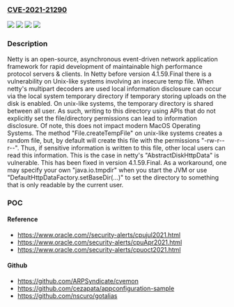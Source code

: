 ### [CVE-2021-21290](https://cve.mitre.org/cgi-bin/cvename.cgi?name=CVE-2021-21290)
![](https://img.shields.io/static/v1?label=Product&message=netty&color=blue)
![](https://img.shields.io/static/v1?label=Version&message=n%2Fa&color=blue)
![](https://img.shields.io/static/v1?label=Vulnerability&message=CWE-378%3A%20Creation%20of%20Temporary%20File%20With%20Insecure%20Permissions&color=brighgreen)
![](https://img.shields.io/static/v1?label=Vulnerability&message=CWE-379%3A%20Creation%20of%20Temporary%20File%20in%20Directory%20with%20Insecure%20Permissions&color=brighgreen)

### Description

Netty is an open-source, asynchronous event-driven network application framework for rapid development of maintainable high performance protocol servers & clients. In Netty before version 4.1.59.Final there is a vulnerability on Unix-like systems involving an insecure temp file. When netty's multipart decoders are used local information disclosure can occur via the local system temporary directory if temporary storing uploads on the disk is enabled. On unix-like systems, the temporary directory is shared between all user. As such, writing to this directory using APIs that do not explicitly set the file/directory permissions can lead to information disclosure. Of note, this does not impact modern MacOS Operating Systems. The method "File.createTempFile" on unix-like systems creates a random file, but, by default will create this file with the permissions "-rw-r--r--". Thus, if sensitive information is written to this file, other local users can read this information. This is the case in netty's "AbstractDiskHttpData" is vulnerable. This has been fixed in version 4.1.59.Final. As a workaround, one may specify your own "java.io.tmpdir" when you start the JVM or use "DefaultHttpDataFactory.setBaseDir(...)" to set the directory to something that is only readable by the current user.

### POC

#### Reference
- https://www.oracle.com//security-alerts/cpujul2021.html
- https://www.oracle.com/security-alerts/cpuApr2021.html
- https://www.oracle.com/security-alerts/cpuoct2021.html

#### Github
- https://github.com/ARPSyndicate/cvemon
- https://github.com/cezapata/appconfiguration-sample
- https://github.com/nscuro/gotalias

